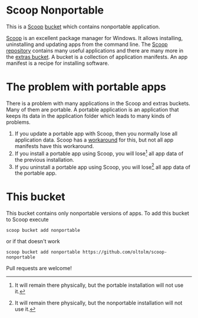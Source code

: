# Scoop Nonportable

This is a [Scoop](https://github.com/lukesampson/scoop) [bucket](https://github.com/lukesampson/scoop/wiki/Buckets) which contains nonportable application.

[Scoop](https://github.com/lukesampson/scoop) is an excellent package manager for Windows. It allows installing, uninstalling and updating apps from the command line. The [Scoop repository](https://github.com/lukesampson/scoop) contains many useful applications and there are many more in the [extras bucket](https://github.com/lukesampson/scoop-extras). A bucket is a collection of application manifests. An app manifest is a recipe for installing software.

# The problem with portable apps

There is a problem with many applications in the Scoop and extras buckets. Many of them are portable. A portable application is an application that keeps its data in the application folder which leads to many kinds of problems.

1. If you update a portable app with Scoop, then you normally lose all application data. Scoop has a [workaround](https://github.com/lukesampson/scoop/wiki/Persistent-data) for this, but not all app manifests have this workaround.
2. If you install a portable app using Scoop, you will lose[^1] all app data of the previous installation.
3. If you uninstall a portable app using Scoop, you will lose[^2] all app data of the portable app.

[^1]: It will remain there physically, but the portable installation will not use it.

[^2]: It will remain there physically, but the nonportable installation will not use it.

# This bucket

This bucket contains only nonportable versions of apps. To add this bucket to Scoop execute

```
scoop bucket add nonportable
```

or if that doesn't work

```
scoop bucket add nonportable https://github.com/oltolm/scoop-nonportable
```

Pull requests are welcome!
